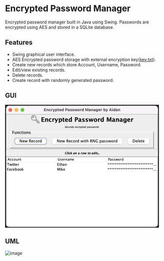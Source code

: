 # Encrypted Password Manager

Encrypted password manager built in Java using Swing.
Passwords are encrypted using AES and stored in a SQLite database.


## Features

- Swing graphical user interface.
- AES Encrypted password storage with external encryption key([key.txt](src%2Fmain%2Fresources%2Fkey.txt)).
- Create new records which store Account, Username, Password.
- Edit/view existing records.
- Delete records.
- Create record with randomly generated password.


## GUI
![UI.png](UI.png)

## UML
![image](https://github.com/AidanAlr/EncryptedPasswordManager/assets/112656616/18cfd060-8c42-40bc-9206-bb383dd28e2e)

